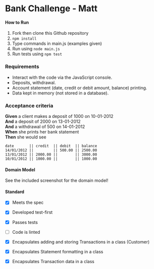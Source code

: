 # Bank Challenge - Matt


#### How to Run

1. Fork then clone this Github repository
2. `npm install`
3. Type commands in main.js (examples given)
4. Run using `node main.js`
5. Run tests using `npm test`


### Requirements

*  Interact with the code via the JavaScript console.
* Deposits, withdrawal.
* Account statement (date, credit or debit amount, balance) printing.
* Data kept in memory (not stored in a database).


### Acceptance criteria

**Given** a client makes a deposit of 1000 on 10-01-2012  
**And** a deposit of 2000 on 13-01-2012  
**And** a withdrawal of 500 on 14-01-2012  
**When** she prints her bank statement  
**Then** she would see

```
date       || credit  || debit  || balance
14/01/2012 ||         || 500.00 || 2500.00
13/01/2012 || 2000.00 ||        || 3000.00
10/01/2012 || 1000.00 ||        || 1000.00
```


#### Domain Model

See the included screenshot for the domain model!

#### Standard
- [x] Meets the spec
- [x] Developed test-first
- [x] Passes tests
- [ ] Code is linted
- [x] Encapsulates adding and storing Transactions in a class (Customer)
- [x] Encapsulates Statement formatting in a class
- [x] Encapsulates Transaction data in a class

